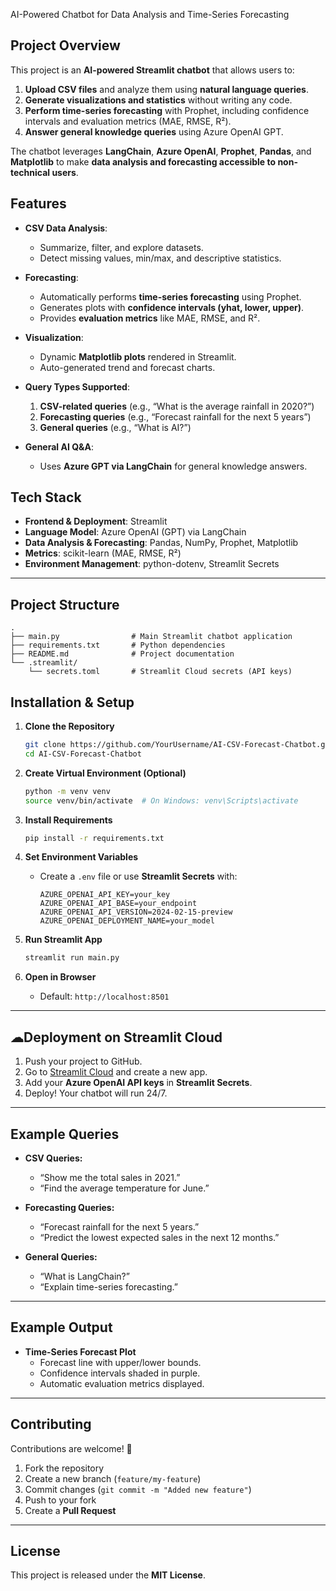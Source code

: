 AI-Powered Chatbot for Data Analysis and Time-Series Forecasting     

## Project Overview

This project is an **AI-powered Streamlit chatbot** that allows users to:

1. **Upload CSV files** and analyze them using **natural language queries**.  
2. **Generate visualizations and statistics** without writing any code.  
3. **Perform time-series forecasting** with Prophet, including confidence intervals and evaluation metrics (MAE, RMSE, R²).  
4. **Answer general knowledge queries** using Azure OpenAI GPT.

The chatbot leverages **LangChain**, **Azure OpenAI**, **Prophet**, **Pandas**, and **Matplotlib** to make **data analysis and forecasting accessible to non-technical users**.  


## Features

- **CSV Data Analysis**:
  - Summarize, filter, and explore datasets.
  - Detect missing values, min/max, and descriptive statistics.

- **Forecasting**:
  - Automatically performs **time-series forecasting** using Prophet.
  - Generates plots with **confidence intervals (yhat, lower, upper)**.
  - Provides **evaluation metrics** like MAE, RMSE, and R².

- **Visualization**:
  - Dynamic **Matplotlib plots** rendered in Streamlit.
  - Auto-generated trend and forecast charts.

- **Query Types Supported**:
  1. **CSV-related queries** (e.g., “What is the average rainfall in 2020?”)
  2. **Forecasting queries** (e.g., “Forecast rainfall for the next 5 years”)
  3. **General queries** (e.g., “What is AI?”)

- **General AI Q&A**:
  - Uses **Azure GPT via LangChain** for general knowledge answers.


##  Tech Stack

- **Frontend & Deployment**: Streamlit  
- **Language Model**: Azure OpenAI (GPT) via LangChain  
- **Data Analysis & Forecasting**: Pandas, NumPy, Prophet, Matplotlib  
- **Metrics**: scikit-learn (MAE, RMSE, R²)  
- **Environment Management**: python-dotenv, Streamlit Secrets

---

## Project Structure

```
.
├── main.py                # Main Streamlit chatbot application
├── requirements.txt       # Python dependencies
├── README.md              # Project documentation
└── .streamlit/
    └── secrets.toml       # Streamlit Cloud secrets (API keys)
```


## Installation & Setup

1. **Clone the Repository**
   ```bash
   git clone https://github.com/YourUsername/AI-CSV-Forecast-Chatbot.git
   cd AI-CSV-Forecast-Chatbot
   ```

2. **Create Virtual Environment (Optional)**
   ```bash
   python -m venv venv
   source venv/bin/activate  # On Windows: venv\Scripts\activate
   ```

3. **Install Requirements**
   ```bash
   pip install -r requirements.txt
   ```

4. **Set Environment Variables**
   - Create a `.env` file or use **Streamlit Secrets** with:
     ```
     AZURE_OPENAI_API_KEY=your_key
     AZURE_OPENAI_API_BASE=your_endpoint
     AZURE_OPENAI_API_VERSION=2024-02-15-preview
     AZURE_OPENAI_DEPLOYMENT_NAME=your_model
     ```

5. **Run Streamlit App**
   ```bash
   streamlit run main.py
   ```

6. **Open in Browser**
   - Default: `http://localhost:8501`

---

## ☁Deployment on Streamlit Cloud

1. Push your project to GitHub.  
2. Go to [Streamlit Cloud](https://streamlit.io/cloud) and create a new app.  
3. Add your **Azure OpenAI API keys** in **Streamlit Secrets**.  
4. Deploy! Your chatbot will run 24/7.

---

##  Example Queries

- **CSV Queries:**
  - “Show me the total sales in 2021.”
  - “Find the average temperature for June.”

- **Forecasting Queries:**
  - “Forecast rainfall for the next 5 years.”
  - “Predict the lowest expected sales in the next 12 months.”

- **General Queries:**
  - “What is LangChain?”
  - “Explain time-series forecasting.”

---

##  Example Output

- **Time-Series Forecast Plot**
  - Forecast line with upper/lower bounds.
  - Confidence intervals shaded in purple.
  - Automatic evaluation metrics displayed.

---

##  Contributing

Contributions are welcome! 🎉

1. Fork the repository  
2. Create a new branch (`feature/my-feature`)  
3. Commit changes (`git commit -m "Added new feature"`)  
4. Push to your fork  
5. Create a **Pull Request**

---

##  License

This project is released under the **MIT License**.

